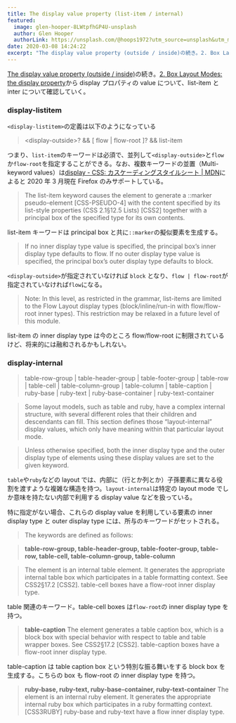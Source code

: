 ```yaml
---
title: The display value property (list-item / internal)
featured:
  image: glen-hooper-8LWtpfhGP4U-unsplash
  author: Glen Hooper
  authorLink: https://unsplash.com/@hoops1972?utm_source=unsplash&utm_medium=referral&utm_content=creditCopyText
date: 2020-03-08 14:24:22
excerpt: "The display value property (outside / inside)の続き。2. Box Layout Modes: the display propertyからdisplayプロパティのvalueについて、list-itemとinterについて確認していく。"
---
```


[The display value property (outside / inside)](https://memolog.org/2020/display-value-property.html)の続き。[2. Box Layout Modes: the display property](https://www.w3.org/TR/css-display-3/#the-display-properties)から display プロパティの value について、list-item と inter について確認していく。

### display-listitem

`<display-listitem>`の定義は以下のようになっている

> &lt;display-outside&gt;? && [ flow | flow-root ]? && list-item

つまり、`list-item`のキーワードは必須で、並列して`<display-outside>`と`flow`か`flow-root`を指定することができる。なお、複数キーワードの並置（Multi-keyword values）は[display - CSS: カスケーディングスタイルシート | MDN](https://developer.mozilla.org/ja/docs/Web/CSS/display)によると 2020 年 3 月現在 Firefox のみサポートしている。

> The list-item keyword causes the element to generate a ::marker pseudo-element [CSS-PSEUDO-4] with the content specified by its list-style properties (CSS 2.1§12.5 Lists) [CSS2] together with a principal box of the specified type for its own contents.

list-item キーワードは principal box と共に`::marker`の擬似要素を生成する。

> If no inner display type value is specified, the principal box’s inner display type defaults to flow. If no outer display type value is specified, the principal box’s outer display type defaults to block.

`<display-outside>`が指定されていなければ `block` となり、`flow | flow-root`が指定されていなければ`flow`になる。

> Note: In this level, as restricted in the grammar, list-items are limited to the Flow Layout display types (block/inline/run-in with flow/flow-root inner types). This restriction may be relaxed in a future level of this module.

list-item の inner display type は今のところ flow/flow-root に制限されているけど、将来的には融和されるかもしれない。

### display-internal

> table-row-group | table-header-group | table-footer-group | table-row | table-cell | table-column-group | table-column | table-caption | ruby-base | ruby-text | ruby-base-container | ruby-text-container

> Some layout models, such as table and ruby, have a complex internal structure, with several different roles that their children and descendants can fill. This section defines those “layout-internal” display values, which only have meaning within that particular layout mode.

> Unless otherwise specified, both the inner display type and the outer display type of elements using these display values are set to the given keyword.

`table`や`ruby`などの layout では、内部に（行とか列とか）子孫要素に異なる役割を渡すような複雑な構造を持つ。`layout-internal`は特定の layout mode でしか意味を持たない内部で利用する display value などを扱っている。

特に指定がない場合、これらの display value を利用している要素の inner display type と outer display type には、所与のキーワードがセットされる。

> The <display-internal> keywords are defined as follows:

> **table-row-group, table-header-group, table-footer-group, table-row, table-cell, table-column-group, table-column**

> The element is an internal table element. It generates the appropriate internal table box which participates in a table formatting context. See CSS2§17.2 [CSS2].
> table-cell boxes have a flow-root inner display type.

table 関連のキーワード。table-cell boxes は`flow-root`の inner display type を持つ。

> **table-caption**
> The element generates a table caption box, which is a block box with special behavior with respect to table and table wrapper boxes. See CSS2§17.2 [CSS2].
> table-caption boxes have a flow-root inner display type.

table-caption は table caption box という特別な振る舞いをする block box を生成する。こちらの box も flow-root の inner display type を持つ。

> **ruby-base, ruby-text, ruby-base-container, ruby-text-container**
> The element is an internal ruby element. It generates the appropriate internal ruby box which participates in a ruby formatting context. [CSS3RUBY]
> ruby-base and ruby-text have a flow inner display type.

